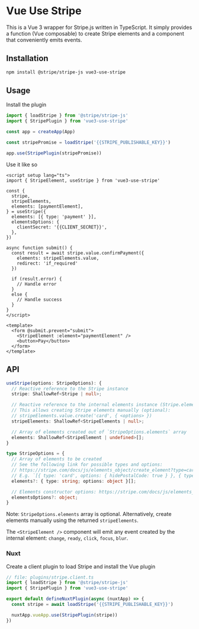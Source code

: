 # Vue Use Stripe

This is a Vue 3 wrapper for Stripe.js written in TypeScript. It simply provides a function (Vue composable) to create Stripe elements and a component that conveniently emits events.

## Installation

```bash
npm install @stripe/stripe-js vue3-use-stripe
```

## Usage

Install the plugin

```ts
import { loadStripe } from '@stripe/stripe-js'
import { StripePlugin } from 'vue3-use-stripe'

const app = createApp(App)

const stripePromise = loadStripe('{{STRIPE_PUBLISHABLE_KEY}}')

app.use(StripePlugin(stripePromise))
```

Use it like so

```vue
<script setup lang="ts">
import { StripeElement, useStripe } from 'vue3-use-stripe'

const {
  stripe,
  stripeElements,
  elements: [paymentElement],
} = useStripe({
  elements: [{ type: 'payment' }],
  elementsOptions: {
    clientSecret: '{{CLIENT_SECRET}}',
  },
})

async function submit() {
  const result = await stripe.value.confirmPayment({
    elements: stripeElements.value,
    redirect: 'if_required'
  })

  if (result.error) {
    // Handle error
  }
  else {
    // Handle success
  }
}
</script>

<template>
  <form @submit.prevent="submit">
    <StripeElement :element="paymentElement" />
    <button>Pay</button>
  </form>
</template>
```

## API

```ts
useStripe(options: StripeOptions): {
  // Reactive reference to the Stripe instance
  stripe: ShallowRef<Stripe | null>;

  // Reactive reference to the internal elements instance (Stripe.elements(...)).
  // This allows creating Stripe elements manually (optional):
  // stripeElements.value.create('card', { <options> })
  stripeElements: ShallowRef<StripeElements | null>;

  // Array of elements created out of `StripeOptions.elements` array
  elements: ShallowRef<StripeElement | undefined>[];
}

type StripeOptions = {
  // Array of elements to be created
  // See the following link for possible types and options:
  // https://stripe.com/docs/js/elements_object/create_element?type=card
  // E.g. `[{ type: 'card', options: { hidePostalCode: true } }, { type: 'fpxBank' }, ...]
  elements?: { type: string; options: object }[];

  // Elements constructor options: https://stripe.com/docs/js/elements_object/create
  elementsOptions?: object;
}
```

Note: `StripeOptions.elements` array is optional. Alternatively, create elements manually using the returned `stripeElements`.

The `<StripeElement />` component will emit any event created by the internal element: `change`, `ready`, `click`, `focus`, `blur`.

### Nuxt

Create a client plugin to load Stripe and install the Vue plugin

```ts
// file: plugins/stripe.client.ts
import { loadStripe } from '@stripe/stripe-js'
import { StripePlugin } from 'vue3-use-stripe'

export default defineNuxtPlugin(async (nuxtApp) => {
  const stripe = await loadStripe('{{STRIPE_PUBLISHABLE_KEY}}')

  nuxtApp.vueApp.use(StripePlugin(stripe))
})
```
